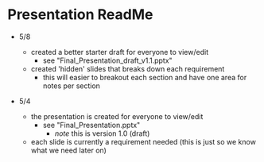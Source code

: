 # Presentation ReadMe

   * 5/8
     * created a better starter draft for everyone to view/edit
       * see "Final_Presentation_draft_v1.1.pptx"
     * created 'hidden' slides that breaks down each requirement
       * this will easier to breakout each section and have one area for notes per section
 
 
 * 5/4
     * the presentation is created for everyone to view/edit
       * see "Final_Presentation.pptx"
         * *note* this is version 1.0 (draft)
     * each slide is currently a requirement needed (this is just so we know what we need later on)

